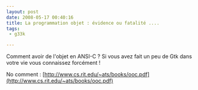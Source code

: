 ```yaml
---
layout: post
date: 2008-05-17 00:40:16
title: La programmation objet : évidence ou fatalité ....
tags:
 - g33k

---
```


Comment avoir de l'objet en ANSI-C ?
Si vous avez fait un peu de Gtk dans votre vie vous connaissez forcément !

No comment : [http://www.cs.rit.edu/~ats/books/ooc.pdf](http://www.cs.rit.edu/~ats/books/ooc.pdf)
